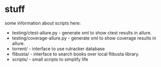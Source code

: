 # stuff

some information about scripts here:

- testing/ctest-allure.py - generate xml to show ctest results in allure.
- testing/coverage-allure.py - generate xml to show coverage results in allure.
- torrent/ - interface to use rutracker database
- flibusta/ - interface to search books over local flibusta library.
- scripts/ - small scripts to simplify life

